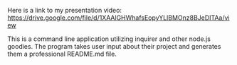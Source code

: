 Here is a link to my presentation video: https://drive.google.com/file/d/1XAAlGHWhafsEopyYLlBMOnz8BJeDITAa/view

This is a command line application utilizing inquirer and other node.js goodies. 
The program takes user input about their project and generates them a professional README.md file.

